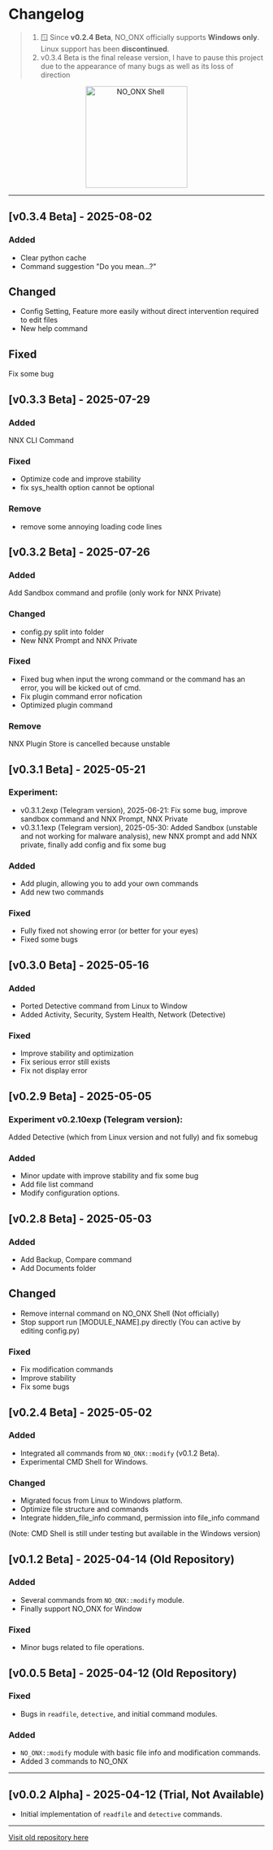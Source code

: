 # Changelog
> 1. :window: Since **v0.2.4 Beta**, NO_ONX officially supports **Windows only**. Linux support has been **discontinued**.
> 2. v0.3.4 Beta is the final release version, I have to pause this project due to the appearance of many bugs as well as its loss of direction
> 
<p align="center">
  <a href="https://github.com/DevStatesSmp/NO_ONX-old">
    <img src="https://github.com/user-attachments/assets/a5b967f8-bc49-464a-8f89-787f6c972886" width="200" alt="NO_ONX Shell" title="NO_ONX - Lightweight Security Tool" />
  </a>
</p>

---
## [v0.3.4 Beta] - 2025-08-02
### Added
- Clear python cache
- Command suggestion "Do you mean...?"

## Changed
- Config Setting, Feature more easily without direct intervention required to edit files
- New help command

## Fixed
Fix some bug 

## [v0.3.3 Beta] - 2025-07-29
### Added
NNX CLI Command

### Fixed
- Optimize code and improve stability
- fix sys_health option cannot be optional
  
### Remove
- remove some annoying loading code lines

## [v0.3.2 Beta] - 2025-07-26
### Added
Add Sandbox command and profile (only work for NNX Private)

### Changed
- config.py split into folder
- New NNX Prompt and NNX Private

### Fixed
- Fixed bug when input the wrong command or the command has an error, you will be kicked out of cmd.
- Fix plugin command error nofication
- Optimized plugin command

### Remove
NNX Plugin Store is cancelled because unstable

## [v0.3.1 Beta] - 2025-05-21
### Experiment:
- v0.3.1.2exp (Telegram version), 2025-06-21: Fix some bug, improve sandbox command and NNX Prompt, NNX Private
- v0.3.1.1exp (Telegram version), 2025-05-30: Added Sandbox (unstable and not working for malware analysis), new NNX prompt and add NNX private, finally add config and fix some bug
### Added
- Add plugin, allowing you to add your own commands
- Add new two commands

### Fixed
- Fully fixed not showing error (or better for your eyes)
- Fixed some bugs

## [v0.3.0 Beta] - 2025-05-16
### Added
- Ported Detective command from Linux to Window
- Added Activity, Security, System Health, Network (Detective)

### Fixed
- Improve stability and optimization
- Fix serious error still exists
- Fix not display error
  
## [v0.2.9 Beta] - 2025-05-05
### Experiment v0.2.10exp (Telegram version): 
Added Detective (which from Linux version and not fully) and fix somebug

### Added
- Minor update with improve stability and fix some bug
- Add file list command
- Modify configuration options.

## [v0.2.8 Beta] - 2025-05-03
### Added
- Add Backup, Compare command
- Add Documents folder

## Changed
- Remove internal command on NO_ONX Shell (Not officially)
- Stop support run [MODULE_NAME].py directly (You can active by editing config.py)

### Fixed
- Fix modification commands
- Improve stability
- Fix some bugs

## [v0.2.4 Beta] - 2025-05-02
### Added
- Integrated all commands from `NO_ONX::modify` (v0.1.2 Beta).
- Experimental CMD Shell for Windows.

### Changed
- Migrated focus from Linux to Windows platform.
- Optimize file structure and commands
- Integrate hidden_file_info command, permission into file_info command

(Note: CMD Shell is still under testing but available in the Windows version)

## [v0.1.2 Beta] - 2025-04-14 (Old Repository)
### Added
- Several commands from `NO_ONX::modify` module.
- Finally support NO_ONX for Window

### Fixed
- Minor bugs related to file operations.


## [v0.0.5 Beta] - 2025-04-12 (Old Repository)
### Fixed
- Bugs in `readfile`, `detective`, and initial command modules.

### Added
- `NO_ONX::modify` module with basic file info and modification commands.
- Added 3 commands to NO_ONX
---

## [v0.0.2 Alpha] - 2025-04-12 (Trial, Not Available)
- Initial implementation of `readfile` and `detective` commands.

---
[Visit old repository here](https://github.com/DevStatesSmp/NO_ONX-old)
